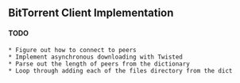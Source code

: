 ## BitTorrent Client Implementation

#### TODO
    * Figure out how to connect to peers
    * Implement asynchronous downloading with Twisted
    * Parse out the length of peers from the dictionary
    * Loop through adding each of the files directory from the dict
